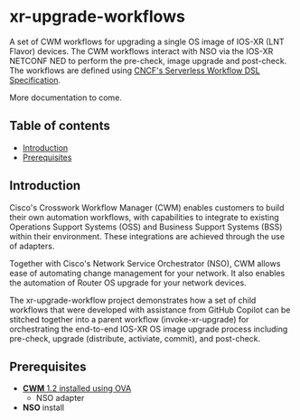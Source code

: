 # xr-upgrade-workflows
A set of CWM workflows for upgrading a single OS image of IOS-XR (LNT Flavor) devices.  The CWM workflows interact with NSO via the IOS-XR NETCONF NED to perform the pre-check, image upgrade and post-check.  The workflows are defined using [CNCF's Serverless Workflow DSL Specification](https://github.com/serverlessworkflow/specification/blob/0.9.x/specification.md).

More documentation to come.

## Table of contents

- [Introduction](#introduction)
- [Prerequisites](#prerequisites)

## Introduction

Cisco's Crosswork Workflow Manager (CWM) enables customers to build their own automation workflows, with capabilities to integrate to existing Operations Support Systems (OSS) and Business Support Systems (BSS) within their environment. These integrations are achieved through the use of adapters.

Together with Cisco's Network Service Orchestrator (NSO), CWM allows ease of automating change management for your network.  It also enables the automation of Router OS upgrade for your network devices.

The xr-upgrade-workflow project demonstrates how a set of child workflows that were developed with assistance from GitHub Copilot can be stitched together into a parent workflow (invoke-xr-upgrade) for orchestrating the end-to-end IOS-XR OS image upgrade process including pre-check, upgrade (distribute, activiate, commit), and post-check.

## Prerequisites
- [**CWM** 1.2 installed using OVA](https://www.cisco.com/c/en/us/td/docs/net_mgmt/cisco_workflow/AdministratorGuide1-2/b_administrator-guide11/m_install-cwm-using-ova_1-1.html)
  - NSO adapter
- **NSO** install

